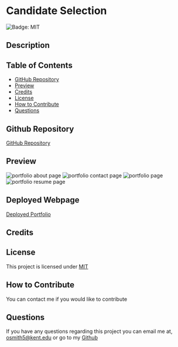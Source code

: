 # Candidate Selection

![Badge: MIT](https://img.shields.io/badge/License-MIT-blue.svg)

## Description

## Table of Contents

- [GitHub Repository](#github-repository)
- [Preview](#preview)
- [Credits](#credits)
- [License](#license)
- [How to Contribute](#how-to-contribute)
- [Questions](#questions)

## Github Repository

[GitHub Repository](https://github.com/Liv-5/candidate-selection)

## Preview

<!-- ![portfolio about page](src/assets/portfolioaboutss.png)

![portfolio contact page](src/assets/portfoliocontactss.png)

![portfolio page](src/assets/portfolioportss.png)

![portfolio resume page](src\assets\portfolioresumess.PNG) -->

<img src="./src/assets/portfolioaboutss.PNG" alt="portfolio about page">
<img src="./src/assets/portfoliocontactss.PNG" alt="portfolio contact page">
<img src="./src/assets/portfolioportss.PNG" alt="portfolio page">
<img src="./src/assets/portfolioresumess.PNG" alt="portfolio resume page">

## Deployed Webpage

[Deployed Portfolio](https://livs-portfolio-page.netlify.app/)

## Credits

## License

This project is licensed under [MIT](https://opensource.org/licenses/MIT)

## How to Contribute

You can contact me if you would like to contribute

## Questions

If you have any questions regarding this project you can email me at, [ osmith5@kent.edu](mailto:osmith5@kent.edu) or go to my [Github](https://github.com/Liv-5)
